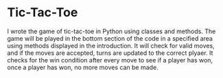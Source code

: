 # Tic-Tac-Toe
I wrote the game of tic-tac-toe in Python using classes and methods. The game will be played in the bottom section of the code in a specified area using methods displayed in the introduction. It will check for valid moves, and if the moves are accepted, turns are updated to the correct plyaer. It checks for the win condition after every move to see if a player has won, once a player has won, no more moves can be made. 
